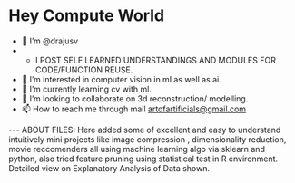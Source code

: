 # Hey Compute World
- 👋  I’m @drajusv 
- -  I POST SELF LEARNED UNDERSTANDINGS AND MODULES FOR CODE/FUNCTION REUSE.
- 👀 I’m interested in computer vision in ml as well as ai.
- 🌱 I’m currently learning cv with ml.
- 💞️ I’m looking to collaborate on 3d reconstruction/ modelling.
- 📫 How to reach me through mail artofartificials@gmail.com

--- ABOUT FILES:
Here added some of excellent and easy to understand intuitively mini projects like image compression , dimensionality reduction, movie reccomenders all using machine learning algo via sklearn and python, also tried feature pruning using statistical test in R environment. Detailed view on Explanatory Analysis of Data shown.

